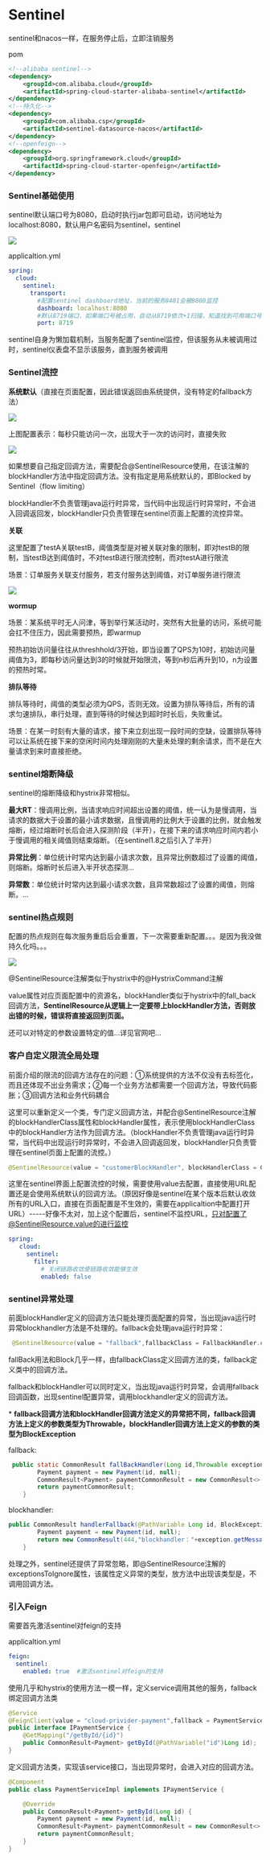 # Sentinel

sentinel和nacos一样，在服务停止后，立即注销服务

pom

```xml
<!--alibaba sentinel-->
<dependency>
    <groupId>com.alibaba.cloud</groupId>
    <artifactId>spring-cloud-starter-alibaba-sentinel</artifactId>
</dependency>
<!--持久化-->
<dependency>
    <groupId>com.alibaba.csp</groupId>
    <artifactId>sentinel-datasource-nacos</artifactId>
</dependency>
<!--openfeign-->
<dependency>
    <groupId>org.springframework.cloud</groupId>
    <artifactId>spring-cloud-starter-openfeign</artifactId>
</dependency>
```

### Sentinel基础使用

sentinel默认端口号为8080，启动时执行jar包即可启动，访问地址为localhost:8080，默认用户名密码为sentinel，sentinel

![](../img/sentinel/Sentinel_dashboard.png)

applicaltion.yml

```yml
spring:
  cloud:
    sentinel:
      transport:
        #配置sentinel dashboard地址，当前的服务8401会被8080监控
        dashboard: localhost:8080
        #默认8719端口，如果端口号被占用，自动从8719依次+1扫描，知道找到可用端口号
        port: 8719
```

sentinel自身为懒加载机制，当服务配置了sentinel监控，但该服务从未被调用过时，sentinel仪表盘不显示该服务，直到服务被调用

### Sentinel流控

**系统默认**（直接在页面配置，因此错误返回由系统提供，没有特定的fallback方法）

![](../img/sentinel/sentinel_系统默认流控.png)

上图配置表示：每秒只能访问一次，出现大于一次的访问时，直接失败

![](../img/sentinel/sentinel错误提示.png)

如果想要自己指定回调方法，需要配合@SentinelResource使用，在该注解的blockHandler方法中指定回调方法。没有指定是用系统默认的，即Blocked by Sentinel（flow limiting）

blockHandler不负责管理java运行时异常，当代码中出现运行时异常时，不会进入回调返回发，blockHandler只负责管理在sentinel页面上配置的流控异常。

**关联**

这里配置了testA关联testB，阈值类型是对被关联对象的限制，即对testB的限制，当testB达到阈值时，不对testB进行限流控制，而对testA进行限流

场景：订单服务关联支付服务，若支付服务达到阈值，对订单服务进行限流

![](../img/sentinel/sentinel_流控_关联.png)

**wormup**

场景：某系统平时无人问津，等到举行某活动时，突然有大批量的访问，系统可能会扛不住压力，因此需要预热，即warmup

预热初始访问量往往从threshhold/3开始，即当设置了QPS为10时，初始访问量阈值为3，即每秒访问量达到3的时候就开始限流，等到n秒后再升到10，n为设置的预热时常。

**排队等待**

排队等待时，阈值的类型必须为QPS，否则无效。设置为排队等待后，所有的请求匀速排队，串行处理，直到等待的时候达到超时时长后，失败重试。

场景：在某一时刻有大量的请求，接下来立刻出现一段时间的空缺，设置排队等待可以让系统在接下来的空闲时间内处理刚刚的大量未处理的剩余请求，而不是在大量请求到来时直接拒绝。

### sentinel熔断降级

sentinel的熔断降级和hystrix非常相似。

**最大RT**：慢调用比例，当请求响应时间超出设置的阈值，统一认为是慢调用，当请求的数据大于设置的最小请求数据，且慢调用的比例大于设置的比例，就会触发熔断，经过熔断时长后会进入探测阶段（半开），在接下来的请求响应时间内若小于慢调用的相关阈值则结束熔断。（在sentinel1.8之后引入了半开）

**异常比例**：单位统计时常内达到最小请求次数，且异常比例数超过了设置的阈值，则熔断。熔断时长后进入半开状态探测...

**异常数**：单位统计时常内达到最小请求次数，且异常数超过了设置的阈值，则熔断。...

### sentinel热点规则

配置的热点规则在每次服务重启后会重置，下一次需要重新配置。。。是因为我没做持久化吗。。。

![](../img/sentinel/sentinel热点规则.png)

@SentinelResource注解类似于hystrix中的@HystrixCommand注解

value属性对应页面配置中的资源名，blockHandler类似于hystrix中的fall_back回调方法，**SentinelResource从逻辑上一定要带上blockHandler方法，否则放出错的时候，错误将直接返回到页面。**

还可以对特定的参数设置特定的值...详见官网吧...





### 客户自定义限流全局处理

前面介绍的限流的回调方法存在的问题：①系统提供的方法不仅没有去标签化，而且还体现不出业务需求；②每一个业务方法都需要一个回调方法，导致代码膨胀；③回调方法和业务代码耦合

这里可以重新定义一个类，专门定义回调方法，并配合@SentinelResource注解的blockHandlerClass属性和blockHandler属性，表示使用blockHandlerClass中的blockHandler方法作为回调方法。（blockHandler不负责管理java运行时异常，当代码中出现运行时异常时，不会进入回调返回发，blockHandler只负责管理在sentinel页面上配置的流控。）

```java
@SentinelResource(value = "customerBlockHandler", blockHandlerClass = CustomerBlockHandler.class, blockHandler = "handlerException2")
```

这里在sentinel界面上配置流控的时候，需要使用value去配置，直接使用URL配置还是会使用系统默认的回调方法。（原因好像是sentinel在某个版本后默认收敛所有的URL入口，直接在页面配置是不生效的，需要在applicaltion中配置打开URL）-----好像不太对，加上这个配置后，sentinel不监控URL，只对配置了@SentinelResource.value的进行监控

```yml
spring:
   cloud:
     sentinel:
       filter:
         # 关闭链路收敛使链路收敛能够生效
         enabled: false
```



### sentinel异常处理

前面blockHandler定义的回调方法只能处理页面配置的异常，当出现java运行时异常blockhandler方法是不处理的。fallback会处理java运行时异常：

```java
 @SentinelResource(value = "fallback",fallbackClass = FallbackHandler.class,fallback = "handlerFallback")
```

fallBack用法和Block几乎一样，由fallbackClass定义回调方法的类，fallback定义类中的回调方法。

fallback和blockHandler可以同时定义，当出现java运行时异常，会调用fallback回调函数，出现sentinel配置异常，调用blockhandler定义的回调方法。

\* **fallback回调方法和blockHandler回调方法定义的异常把不同，fallback回调方法上定义的参数类型为Throwable，blockHandler回调方法上定义的参数的类型为BlockException**

fallback:

```java
 public static CommonResult fallBackHandler(Long id,Throwable exception){
        Payment payment = new Payment(id, null);
        CommonResult<Payment> paymentCommonResult = new CommonResult<>(444, "兜底异常HandlerFallBack，Exception：" + exception.getMessage(), payment);
        return paymentCommonResult;
    }
```

blockhandler:

```java
public CommonResult handlerFallback(@PathVariable Long id, BlockException exception){
        Payment payment = new Payment(id, null);
        return new CommonResult(444,"blockhandler："+exception.getMessage(),payment);
    }
```

处理之外，sentinel还提供了异常忽略，即@SentinelResource注解的exceptionsToIgnore属性，该属性定义异常的类型，放方法中出现该类型是，不调用回调方法。





### 引入Feign

需要首先激活sentinel对feign的支持

applicaltion.yml

```yml
feign:
  sentinel:
    enabled: true  #激活sentinel对feign的支持
```

使用几乎和hystrix的使用方法一模一样，定义service调用其他的服务，fallback绑定回调方法类

```java
@Service
@FeignClient(value = "cloud-privider-payment",fallback = PaymentServiceImpl.class)
public interface IPaymentService {
    @GetMapping("/getById/{id}")
    public CommonResult<Payment> getById(@PathVariable("id")Long id);
}
```

定义回调方法类，实现该service接口，当出现异常时，会进入对应的回调方法。

```java
@Component
public class PaymentServiceImpl implements IPaymentService {

    @Override
    public CommonResult<Payment> getById(Long id) {
        Payment payment = new Payment(id, null);
        CommonResult<Payment> paymentCommonResult = new CommonResult<>(444, "PaymentServiceImpl异常处理。", payment);
        return paymentCommonResult;
    }
}
```
